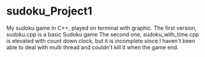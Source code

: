 # sudoku_Project1
My sudoku game in C++, played on terminal with graphic. 
The first version, sudoku.cpp is a basic Sudoku game
The second one, sudoku_with_time.cpp is elevated with count down clock, but it is incomplete since I haven't been able to deal with multi thread and couldn't kill it when the game end. 
